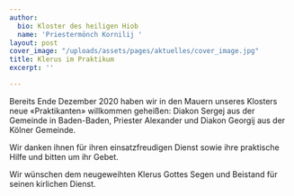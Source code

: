 ```yaml
---
author:
  bio: Kloster des heiligen Hiob
  name: 'Priestermönch Kornilij '
layout: post
cover_image: "/uploads/assets/pages/aktuelles/cover_image.jpg"
title: Klerus im Praktikum
excerpt: ''

---
```

Bereits Ende Dezember 2020 haben wir in den Mauern unseres Klosters neue «Praktikanten» willkommen geheißen: Diakon Sergej aus der Gemeinde in Baden-Baden, Priester Alexander und Diakon Georgij aus der Kölner Gemeinde.

Wir danken ihnen für ihren einsatzfreudigen Dienst sowie ihre praktische Hilfe und bitten um ihr Gebet.

Wir wünschen dem neugeweihten Klerus Gottes Segen und Beistand für seinen kirlichen Dienst.
